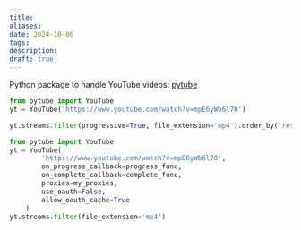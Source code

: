 ```yaml
---
title: 
aliases: 
date: 2024-10-06
tags: 
description:
draft: true
---
```


Python package to handle YouTube videos: [pytube](https://pytube.io/en/latest/)

```python
from pytube import YouTube
yt = YouTube('https://www.youtube.com/watch?v=mpE6yWb6l70')

yt.streams.filter(progressive=True, file_extension='mp4').order_by('resolution').desc().first().download()
```


```python
from pytube import YouTube
yt = YouTube(
        'https://www.youtube.com/watch?v=mpE6yWb6l70',
        on_progress_callback=progress_func,
        on_complete_callback=complete_func,
        proxies=my_proxies,
        use_oauth=False,
        allow_oauth_cache=True
    )
yt.streams.filter(file_extension='mp4')
```